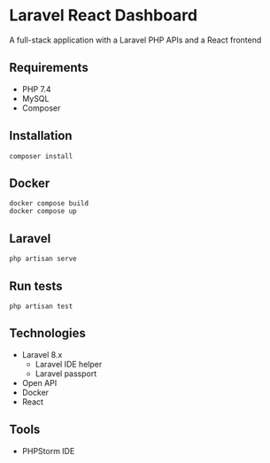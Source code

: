 # Laravel React Dashboard

A full-stack application with a Laravel PHP APIs and a React frontend

## Requirements

- PHP 7.4
- MySQL
- Composer

## Installation

    composer install
    
## Docker

    docker compose build
    docker compose up

## Laravel

    php artisan serve
    
## Run tests

    php artisan test

## Technologies

- Laravel 8.x
    - Laravel IDE helper
    - Laravel passport
- Open API
- Docker
- React

## Tools

- PHPStorm IDE
